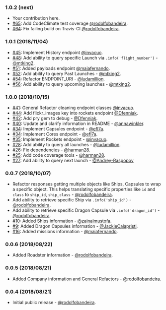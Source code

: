 ### 1.0.2 (next)

* Your contribution here.
* [#65](https://github.com/rodolfobandeira/spacex/pull/65): Add CodeClimate test coverage [@rodolfobandeira](http://github.com/rodolfobandeira).
* [#64](https://github.com/rodolfobandeira/spacex/pull/64): Fix failing build on Travis-CI [@rodolfobandeira](http://github.com/rodolfobandeira).

### 1.0.1 (2018/11/04)

* [#45](https://github.com/rodolfobandeira/spacex/pull/45): Implement History endpoint [@invacuo](http://github.com/invacuo).
* [#48](https://github.com/rodolfobandeira/spacex/pull/48): Add ability to query specific Launch via `.info('flight_number')` - [@mtking2](http://github.com/mtking2).
* [#51](https://github.com/rodolfobandeira/spacex/pull/51): Added payloads endpoint [@maiafernando](http://github.com/maiafernando).
* [#52](https://github.com/rodolfobandeira/spacex/pull/52): Add ability to query Past Launches - [@mtking2](http://github.com/mtking2).
* [#54](https://github.com/rodolfobandeira/spacex/pull/54): Refactor ENDPOINT_URI - [@ludamillion](http://github.com/ludamillion).
* [#56](https://github.com/rodolfobandeira/spacex/pull/56): Add ability to query upcoming launches - [@mtking2](http://github.com/mtking2).


### 1.0.0 (2018/10/15)

* [#41](https://github.com/rodolfobandeira/spacex/pull/41): General Refactor cleaning endpoint classes [@invacuo](http://github.com/invacuo).
* [#44](https://github.com/rodolfobandeira/spacex/pull/44): Add flickr_images key into rockets endpoint [@Dfenniak](https://github.com/Dfenniak).
* [#42](https://github.com/rodolfobandeira/spacex/pull/42): Add pry gem to debug - [@Dfenniak](https://github.com/Dfenniak).
* [#40](https://github.com/rodolfobandeira/spacex/pull/40): Update and clarify information in README - [@annawinkler](https://github.com/annawinkler).
* [#34](https://github.com/rodolfobandeira/spacex/pull/34): Implement Capsules endpoint - [@efl7a](https://github.com/efl7a).
* [#34](https://github.com/rodolfobandeira/spacex/pull/34): Implement Cores endpoint - [@efl7a](https://github.com/efl7a).
* [#35](https://github.com/rodolfobandeira/spacex/pull/35): Implement Rockets endpoint - [@invacuo](https://github.com/invacuo).
* [#28](https://github.com/rodolfobandeira/spacex/pull/28): Add ability to query all launches - [@ludamillion](https://github.com/ludamillion).
* [#26](https://github.com/rodolfobandeira/spacex/pull/26): Fix dependencies - [@harman28](https://github.com/harman28).
* [#25](https://github.com/rodolfobandeira/spacex/pull/25): Add code coverage tools - [@harman28](https://github.com/harman28).
* [#27](https://github.com/rodolfobandeira/spacex/pull/27): Add ability to query next launch - [@Andrey-Raspopov](https://github.com/Andrey-Raspopov)


### 0.0.7 (2018/10/07)

* Refactor responses getting multiple objects like Ships, Capsules to wrap a specific object. This helps translating specific properties like `id` and `class` to `ship_id`, `ship_class` - [@rodolfobandeira](https://github.com/rodolfobandeira).
* Add ability to retrieve specific Ship via `.info('ship_id')` - [@rodolfobandeira](https://github.com/rodolfobandeira).
* Add ability to retrieve specific Dragon Capsule via `.info('dragon_id')` - [@rodolfobandeira](https://github.com/rodolfobandeira).
* [#10](https://github.com/rodolfobandeira/spacex/pull/10): Added Ships information - [@zainalmustofa](https://github.com/zainalmustofa).
* [#9](https://github.com/rodolfobandeira/spacex/pull/9): Added Dragon Capsules information - [@JackieCalapristi](https://github.com/JackieCalapristi).
* [#16](https://github.com/rodolfobandeira/spacex/pull/16): Added missions information - [@maiafernando](https://github.com/maiafernando).


### 0.0.6 (2018/08/22)

* Added Roadster information - [@rodolfobandeira](https://github.com/rodolfobandeira).


### 0.0.5 (2018/08/21)

* Added Company information and General Refactors - [@rodolfobandeira](https://github.com/rodolfobandeira).


### 0.0.4 (2018/08/21)

* Initial public release - [@rodolfobandeira](https://github.com/rodolfobandeira).

